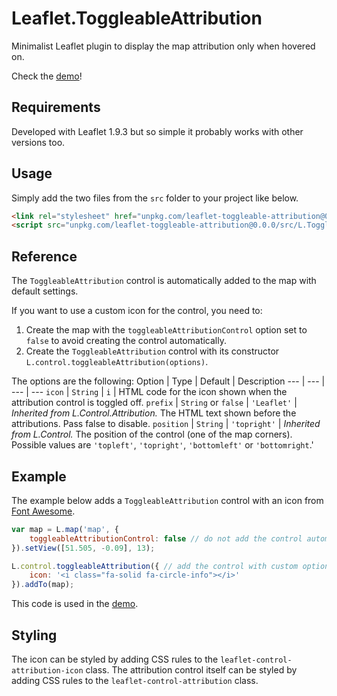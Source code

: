 # Leaflet.ToggleableAttribution
Minimalist Leaflet plugin to display the map attribution only when hovered on.

Check the [demo](https://vcoppe.github.io/Leaflet.ToggleableAttribution/)!

## Requirements

Developed with Leaflet 1.9.3 but so simple it probably works with other versions too.

## Usage

Simply add the two files from the `src` folder to your project like below.

```html
<link rel="stylesheet" href="unpkg.com/leaflet-toggleable-attribution@0.0.0/src/L.ToggleableAttribution.css"/>
<script src="unpkg.com/leaflet-toggleable-attribution@0.0.0/src/L.ToggleableAttribution.js"></script>
```

## Reference

The `ToggleableAttribution` control is automatically added to the map with default settings.

If you want to use a custom icon for the control, you need to:
1. Create the map with the `toggleableAttributionControl` option set to `false` to avoid creating the control automatically.
1. Create the `ToggleableAttribution` control with its constructor `L.control.toggleableAttribution(options)`.

The options are the following:
Option | Type | Default | Description
--- | --- | --- | ---
`icon` | `String` | `i` | HTML code for the icon shown when the attribution control is toggled off.
`prefix` | `String` or `false` | `'Leaflet'` | *Inherited from L.Control.Attribution.* The HTML text shown before the attributions. Pass false to disable.
`position` | `String` | `'topright'` | *Inherited from L.Control.* The position of the control (one of the map corners). Possible values are `'topleft'`, `'topright'`, `'bottomleft'` or `'bottomright`.'

## Example

The example below adds a `ToggleableAttribution` control with an icon from [Font Awesome](https://fontawesome.com/).
```javascript
var map = L.map('map', {
    toggleableAttributionControl: false // do not add the control automatically
}).setView([51.505, -0.09], 13);

L.control.toggleableAttribution({ // add the control with custom options
    icon: '<i class="fa-solid fa-circle-info"></i>'
}).addTo(map);
```
This code is used in the [demo](https://vcoppe.github.io/Leaflet.ToggleableAttribution/).

## Styling

The icon can be styled by adding CSS rules to the `leaflet-control-attribution-icon` class.
The attribution control itself can be styled by adding CSS rules to the `leaflet-control-attribution` class.
